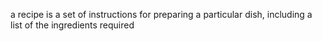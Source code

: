 a recipe is  a set of instructions for preparing a particular dish, including a list of the ingredients required